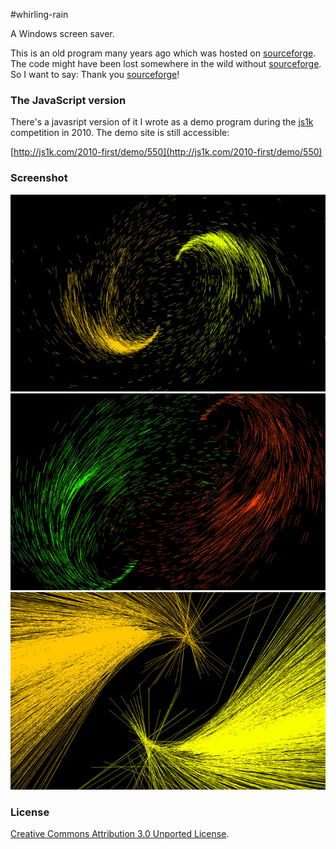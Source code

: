 #whirling-rain

A Windows screen saver. 

This is an old program many years ago which was hosted on [sourceforge](http://sourceforge.net). The code might have been lost somewhere in the wild without [sourceforge](http://sourceforge.net). So I want to say: Thank you [sourceforge](http://sourceforge.net)! 


### The JavaScript version
There's a javasript version of it I wrote as a demo program during the [js1k](http://js1k.com/) competition in 2010. The demo site is still accessible: 

[http://js1k.com/2010-first/demo/550](http://js1k.com/2010-first/demo/550)



### Screenshot

![whirling rain](screenshot/w1.jpg)
![whirling rain](screenshot/w2.jpg)
![whirling rain](screenshot/w3.jpg)


### License

[Creative Commons Attribution 3.0 Unported License](http://creativecommons.org/licenses/by/3.0/).
